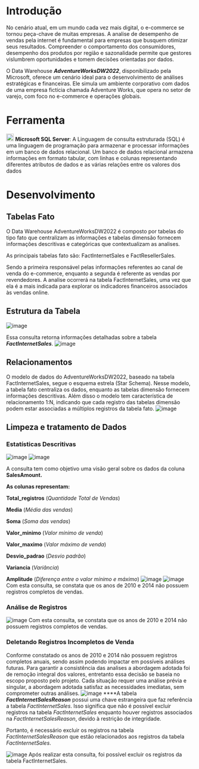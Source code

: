 # Introdução
No cenário atual, em um mundo cada vez mais digital, o e-commerce se tornou peça-chave de muitas empresas. A analise de desempenho de vendas pela internet é fundamental para empresas que busquem otimizar seus resultados. Compreender o comportamento dos consumidores, desempenho dos produtos por região e sazonalidade permite que gestores vislumbrem oportunidades e tomem decisões orientadas por dados.

O Data Warehouse ***AdventureWorksDW2022***, disponibilizado pela Microsoft, oferece um cenário ideal para o desenvolvimento de análises estratégicas e financeiras. Ele simula um ambiente corporativo com dados de uma empresa fictícia chamada Adventure Works, que opera no setor de varejo, com foco no e-commerce e operações globais.

# Ferramenta
<img
  src="https://64.media.tumblr.com/ec57a9abccbdfcfdd234a1d7ce60872e/1adc0a0257f98ada-4a/s540x810/dc16e674cca039859d5abecae9dbf71d1afbadd5.pnj" width="20" height="20" /> **Microsoft SQL Server**: A Linguagem de consulta estruturada (SQL) é uma linguagem de programação para armazenar e processar informações em um banco de dados relacional. Um banco de dados relacional armazena informações em formato tabular, com linhas e colunas representando diferentes atributos de dados e as várias relações entre os valores dos dados

# Desenvolvimento
## Tabelas Fato
O Data Warehouse AdventureWorksDW2022 é composto por tabelas do tipo fato que centralizam as informações e tabelas dimensão fornecem informações descritivas e categóricas que contextualizam as analises.

As principais tabelas fato são: FactInternetSales e FactResellerSales.

Sendo a primeira responsável pelas informações referentes ao canal de venda do e-commerce, enquanto a segunda é referente as vendas por revendedores.
A analise ocorrerá na tabela FactInternetSales, uma vez que ela é a mais indicada para explorar os indicadores financeiros associados às vendas online.

## Estrutura da Tabela
![image](https://github.com/user-attachments/assets/37ec0f99-7c3c-4aac-a5f3-14eaaba3b789)


Essa consulta retorna informações detalhadas sobre a tabela ***FactInternetSales***.
![image](https://github.com/user-attachments/assets/1dba6612-453e-4744-982e-7504354b9dba)

## Relacionamentos
O modelo de dados do AdventureWorksDW2022, baseado na tabela FactInternetSales, segue o esquema estrela (Star Schema).
Nesse modelo, a tabela fato centraliza os dados, enquanto as tabelas dimensão fornecem informações descritivas. Além disso o modelo tem característica de relacionamento 1:N, indicando que cada registro das tabelas dimensão podem estar associadas a múltiplos registros da tabela fato.
![image](https://github.com/user-attachments/assets/e067f97d-1379-4cd5-90eb-0883e5329079)

## Limpeza e tratamento de Dados
### Estatísticas Descritivas
![image](https://github.com/user-attachments/assets/aa5717b8-ef55-4e05-8423-008ee026e740)
![image](https://github.com/user-attachments/assets/5b93cfb6-7143-4c35-884e-935c9ba60d90)

A consulta tem como objetivo uma visão geral sobre os dados da coluna **SalesAmount.**

**As colunas representam:**

**Total_registros** (*Quantidade Total de Vendas*)

**Media** (*Média das vendas*)

**Soma** (*Soma das vendas*)

**Valor_minimo** (*Valor mínimo de venda*)

**Valor_maximo** (*Valor máximo de venda*)

**Desvio_padrao** (*Desvio padrão*)

**Variancia** (*Variância*)

**Amplitude** (*Diferença entre o valor mínimo e máximo*)
![image](https://github.com/user-attachments/assets/98f8c3b0-b1f7-41d5-8175-a09d212b393f)
![image](https://github.com/user-attachments/assets/fe621e1a-f60e-4330-bc60-cc2fb24b20b2)
Com esta consulta, se constata que os anos de 2010 e 2014 não possuem registros completos de vendas.

### Análise de Registros
![image](https://github.com/user-attachments/assets/23b0a308-a527-499b-8ede-4b7e45c7c31a)
Com esta consulta, se constata que os anos de 2010 e 2014 não possuem registros completos de vendas.

### Deletando Registros Incompletos de Venda
Conforme constatado os anos de 2010 e 2014 não possuem registros completos anuais, sendo assim podendo impactar em possíveis análises futuras. Para garantir a consistência das analises a abordagem adotada foi de remoção integral dos valores, entretanto essa decisão se baseia no escopo proposto pelo projeto. Cada situação requer uma análise prévia e singular, a abordagem adotada satisfaz as necessidades imediatas, sem comprometer outras análises.
![image](https://github.com/user-attachments/assets/1dc8893a-62d3-45f9-8073-5dbb06cfa76d)
****A tabela ***FactInternetSalesReason*** possui uma chave estrangeira que faz referência a tabela *FactInternetSales*. Isso significa que não é possível excluir registros na tabela *FactInternetSales* enquanto houver registros associados na *FactInternetSalesReason*, devido à restrição de integridade.

Portanto, é necessário excluir os registros na tabela *FactInternetSalesReason* que estão relacionados aos registros da tabela *FactInternetSales*.

![image](https://github.com/user-attachments/assets/1dae82b4-374f-415e-8673-3cf89be11996)
Após realizar esta consulta, foi possível excluir os registros da tabela FactInternetSales.



